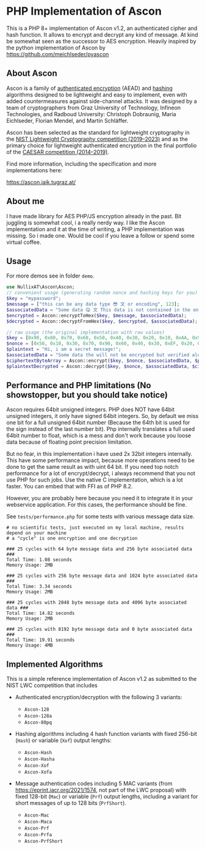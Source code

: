 # PHP Implementation of Ascon

This is a PHP 8+ implementation of Ascon v1.2, an authenticated cipher and hash function.
It allows to encrypt and decrypt any kind of message. At kind be somewhat seen as the successor to AES encryption.
Heavily inspired by the python implementation of Ascon by https://github.com/meichlseder/pyascon

## About Ascon

Ascon is a family of [authenticated encryption](https://en.wikipedia.org/wiki/Authenticated_encryption) (AEAD)
and [hashing](https://en.wikipedia.org/wiki/Cryptographic_hash_function) algorithms designed to be lightweight and easy
to implement, even with added countermeasures against side-channel attacks.
It was designed by a team of cryptographers from Graz University of Technology, Infineon Technologies, and Radboud
University: Christoph Dobraunig, Maria Eichlseder, Florian Mendel, and Martin Schläffer.

Ascon has been selected as the standard for lightweight cryptography in
the [NIST Lightweight Cryptography competition (2019–2023)](https://csrc.nist.gov/projects/lightweight-cryptography) and
as the primary choice for lightweight authenticated encryption in the final portfolio of
the [CAESAR competition (2014–2019)](https://competitions.cr.yp.to/caesar-submissions.html).

Find more information, including the specification and more implementations here:

https://ascon.iaik.tugraz.at/

## About me

I have made library for AES PHP/JS encryption already in the past. Bit juggling is somewhat cool, i a really nerdy way.
I like the Ascon implementation and it at the time of writing, a PHP implementation was missing. So i made one. Would be
cool if you leave a follow or spend some virtual coffee.

## Usage

For more demos see in folder `demo`.

```php
use NullixAT\Ascon\Ascon;
// convenient usage (generating random nonce and hashing keys for you)
$key = "mypassword";
$message = ["this can be any data type 😎 文 or encoding", 123];
$associatedData = "Some data 😋 文 This data is not contained in the encrypt output but must be passed to both encrypt and decrypt.";
$encrypted = Ascon::encryptToHex($key, $message, $associatedData);
$decrypted = Ascon::decryptFromHex($key, $encrypted, $associatedData);

// raw usage (the original implementation with raw values)
$key = [0x90, 0x80, 0x70, 0x60, 0x50, 0x40, 0x30, 0x20, 0x10, 0xAA, 0x90, 0x90, 0x90, 0x90, 0xCC, 0xEF];
$nonce = [0x50, 0x10, 0x30, 0x70, 0x90, 0x60, 0x40, 0x30, 0xEF, 0x20, 0x10, 0xAA, 0x90, 0x90, 0x90, 0xCC];
$plaintext = "Hi, i am a secret message!";
$associatedData = "Some data the will not be encrypted but verified along the plaintext (Decryption will fail if you not provide the exact same data)";
$ciphertextByteArray = Ascon::encrypt($key, $nonce, $associatedData, $plaintext);
$plaintextDecrypted = Ascon::decrypt($key, $nonce, $associatedData, $ciphertextByteArray);
```

## Performance and PHP limitations (No showstopper, but you should take notice)

Ascon requires 64bit unsigned integers. PHP does NOT have 64bit unsigned integers, it only have signed 64bit integers.
So, by default we miss one bit for a full unsigned 64bit number (Because the 64th bit is used for the sign instead of
the last number bit). Php internally translates a full used 64bit number to float, which is a mess and don't work
because you loose data because of floating point precision limitation.

But no fear, in this implementation i have used 2x 32bit integers internally. This have some performance impact, because
more operations need to be done to get the same result as with uint 64 bit.
If you need top notch performance for a lot of encrypt/decrypt, i always recommend that you not use PHP for such jobs.
Use the native C implementation, which is a lot faster. You can embed that with FFI as of PHP 8.2.

However, you are probably here because you need it to integrate it in your webservice application.
For this cases, the performance should be fine.

See `tests/performance.php` for some tests with various message data size.

```
# no scientific tests, just executed on my local machine, results depend on your machine
# a "cycle" is one encryption and one decryption 

### 25 cycles with 64 byte message data and 256 byte associated data ###
Total Time: 1.08 seconds
Memory Usage: 2MB

### 25 cycles with 256 byte message data and 1024 byte associated data ###
Total Time: 3.34 seconds
Memory Usage: 2MB

### 25 cycles with 2048 byte message data and 4096 byte associated data ###
Total Time: 14.82 seconds
Memory Usage: 2MB

### 25 cycles with 8192 byte message data and 0 byte associated data ###
Total Time: 19.91 seconds
Memory Usage: 4MB
```

## Implemented Algorithms

This is a simple reference implementation of Ascon v1.2 as submitted to the NIST LWC competition that includes

* Authenticated encryption/decryption with the following 3 variants:

    - `Ascon-128`
    - `Ascon-128a`
    - `Ascon-80pq`

* Hashing algorithms including 4 hash function variants with fixed 256-bit (`Hash`) or variable (`Xof`) output lengths:

    - `Ascon-Hash`
    - `Ascon-Hasha`
    - `Ascon-Xof`
    - `Ascon-Xofa`

* Message authentication codes including 5 MAC variants (from https://eprint.iacr.org/2021/1574, not part of the LWC
  proposal) with fixed 128-bit (`Mac`) or variable (`Prf`) output lengths, including a variant for short messages of up
  to 128 bits (`PrfShort`).

    - `Ascon-Mac`
    - `Ascon-Maca`
    - `Ascon-Prf`
    - `Ascon-Prfa`
    - `Ascon-PrfShort`